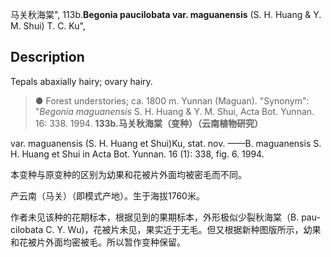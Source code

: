 马关秋海棠",
113b.**Begonia paucilobata var. maguanensis** (S. H. Huang & Y. M. Shui) T. C. Ku",

## Description
Tepals abaxially hairy; ovary hairy.

> ● Forest understories; ca. 1800 m. Yunnan (Maguan).
  "Synonym": "*Begonia maguanensis* S. H. Huang &amp; Y. M. Shui, Acta Bot. Yunnan. 16: 338. 1994.
**133b.马关秋海棠（变种）（云南植物研究）**

var. maguanensis (S. H. Huang et Shui)Ku, stat. nov. ——B. maguanensis S. H. Huang et Shui in Acta Bot. Yunnan. 16 (1): 338, fig. 6. 1994.

本变种与原变种的区别为幼果和花被片外面均被密毛而不同。

产云南（马关）（即模式产地）。生于海拔1760米。

作者未见该种的花期标本，根据见到的果期标本，外形极似少裂秋海棠（B. pau-cilobata C. Y. Wu)，花被片未见，果实近于无毛。但又根据新种图版所示，幼果和花被片外面均密被毛。所以暂作变种保留。
